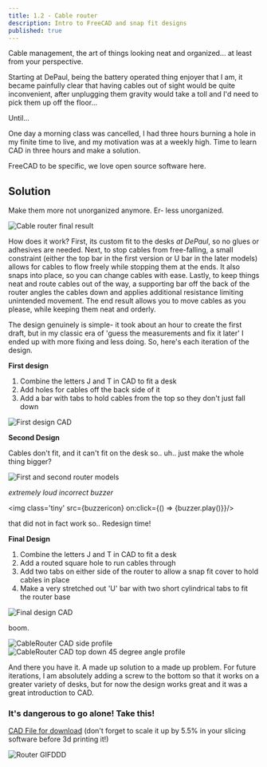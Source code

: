 ```yaml
---
title: 1.2 - Cable router
description: Intro to FreeCAD and snap fit designs
published: true
---
```


<script>
import buzzerSound from '$lib/buzzer.mp3';
import buzzericon from '$lib/buzzerimg.png';
let buzzer = new Audio(buzzerSound)
</script>

Cable management, the art of things looking neat and organized... at least from your perspective.

Starting at DePaul, being the battery operated thing enjoyer
that I am, it became painfully clear that having cables out of sight would be quite inconvenient, after unplugging them
gravity would take a toll and I'd need to pick them up off the floor...

Until...

One day a morning class was cancelled, I had three hours burning a hole in my finite time to live, and my motivation was
at a weekly high. Time to learn CAD in three hours and make a solution.

FreeCAD to be specific, we love open source software here.

## Solution

Make them more not unorganized anymore. Er- less unorganized.

![Cable router final result](https://lh3.googleusercontent.com/pw/AP1GczN3QiuHNcOECppk7fyn5zUTJP-YFVfWAlRePXvh5oH2_cJ9zmQyxFplI6y5RSMe_Ud5xtuknEPoJwQNhCmh9obrFuxYG0jFzW-gk-4jCrpC9GMMfIWn5WXSqF0ls6JbI_Ht9ts2M9balI7gaWpV_7wDLg=w1190-h670-s-no)

How does it work? First, its custom fit to the desks _at DePaul_, so no glues or adhesives are needed. Next, to stop
cables from
free-falling, a small constraint (either the top bar in the first version or U bar in the later models) allows for
cables to flow freely while stopping them at the ends. It also snaps into place, so you can change cables with ease.
Lastly, to keep things neat and route cables out of the way, a supporting bar off the back of the router angles the
cables down and applies additional resistance limiting unintended movement. The end result allows you
to move cables as you please, while keeping them neat and orderly.

The design genuinely is simple- it took about an hour to create the first draft, but in my classic era of 'guess the
measurements and fix it later' I ended up with more fixing and less doing. So, here's each iteration of the design.


**First design**
1. Combine the letters J and T in CAD to fit a desk
2. Add holes for cables off the back side of it
5. Add a bar with tabs to hold cables from the top so they don't just fall down

![First design CAD](https://lh3.googleusercontent.com/pw/AP1GczP58lE7lNJPTx4TxB61tXggQ0EBN7QxiDxpHpVaBzUjsqZEBkMK7D3bmGLAHeTbKOr6BUTqeDDDqvP-Bb9YR9kj86fbzSOGU4iA3ot4xqe75XohtIn9cYCMOsOfAxShAtCThXdjG3HInVM-VEMY1eG7gQ=w800-h450-s-no)

**Second Design**

Cables don't fit, and it can't fit on the desk so.. uh.. just make the whole thing bigger?

![First and second router models](https://lh3.googleusercontent.com/pw/AP1GczNGm7tIfaYFIFX8NOJDHiEYISLnknZJvEjfHmYz8D9gZcPRaUyRcgLhBAArJAg1zplOSJfkWyPIpYbUfAorlI7ga1ti9J3U_AqmlmGDxtLhcjmlEjaxTnI_Z9Rr2urAu_8xMRwjg1E-8js8Nr541kRWHQ=w1260-h708-s-no)

*extremely loud incorrect buzzer*

<img class='tiny' src={buzzericon} on:click={() => {buzzer.play()}}/>


that did not in fact work so.. Redesign time!

**Final Design**
1. Combine the letters J and T in CAD to fit a desk
2. Add a routed square hole to run cables through
3. Add two tabs on either side of the router to allow a snap fit cover to hold cables in place
5. Make a very stretched out 'U' bar with two short cylindrical tabs to fit the router base

![Final design CAD](https://lh3.googleusercontent.com/pw/AP1GczMARlN6Txc3bUhOV_L_ZQx7ZeIjNco0CLzD4Px71nYn2eCuxqpXF7JxuBKc-ccyrTBTxWZFgf1B2aePKAEuMZI5rBkgk8b1UACXT1SEYNMHbXw1h-CXTUPtrV15aI1g6wFrVCXwM8EA5WI6yv7BnLXpaw=w800-h450-s-no)

boom.

![CableRouter CAD side profile](https://lh3.googleusercontent.com/pw/AP1GczMR05Tl0jXnG8IOVgCfQVrcHyQhNiB5YWSGRoEiT2x_duoFiVcRaMdhNpveoOWaqKMShnZm8zFzY1oJc5SOqGgJLOAo5nRYGHjmj_TbJjNvVjqc6-yF9g1cOy9jOx95yfSRLF0_hQZrT_lUyV-iIJdlug=w1143-h789-s-no)
![CableRouter CAD top down 45 degree angle profile](https://lh3.googleusercontent.com/pw/AP1GczMbEuBHFIRbYnHOOUMkC8ADMJpHQ3BSfb9YqjtOshee8hhsUQ7Fm6iFhHKqh5eO7DAV1YTxcKAlImNjkb4by3SA00hGWTpSNwrpZFvpA7BAmrrrkbcQNb2u7vD1cNZcaNejPY2xvrE--SQ7h7NcwzZYqg=w1201-h1010-s-no)

And there you have it. A made up solution to a made up problem. For future iterations, I am absolutely adding a screw to
the bottom
so that it works on a greater variety of desks, but for now the design works great and it was a great introduction to CAD.
### It's dangerous to go alone! Take this!

[CAD File for download](https://drive.google.com/file/d/1oHryPArWy3lYoPmf-XtCJmhurPhl9GXL/view?usp=sharing) (don't
forget to scale it up by 5.5% in your slicing software before 3d printing it!)

![Router GIF](https://lh3.googleusercontent.com/pw/AP1GczMUgSOJVqhCY0jSt_LdpcHhachDZwQfjqbzZHFWOU93_Ek4-juQLA5RGwxn-CDXpqKDzE0e2eDLWxwo0tCJU_2un0XbxMS-LcGkX3QQdn7Ty51fsNwnhfMazTJfuUZyQjWKePrVbI_mqCPA8U6z5j9LLA=w1260-h708-s-no)DDD

<style>
.tiny {width: 75px; margin: 10% auto 10% 42.5%;}
</style>
